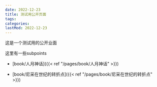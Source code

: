 ```yaml
---
date: 2022-12-23
title: 测试用公开页面
tags:
categories:
lastMod: 2022-12-23
---
```

这是一个测试用的公开业面

这里有一些subpoints

  + [book/人月神话]({{< ref "/pages/book/人月神话" >}})

  + [book/尼采在世纪的转折点]({{< ref "/pages/book/尼采在世纪的转折点" >}})
